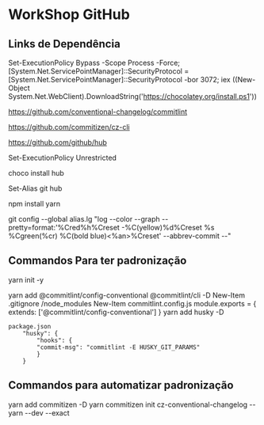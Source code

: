 # WorkShop GitHub

## Links de Dependência

Set-ExecutionPolicy Bypass -Scope Process -Force; [System.Net.ServicePointManager]::SecurityProtocol = [System.Net.ServicePointManager]::SecurityProtocol -bor 3072; iex ((New-Object System.Net.WebClient).DownloadString('https://chocolatey.org/install.ps1'))

https://github.com/conventional-changelog/commitlint

https://github.com/commitizen/cz-cli

https://github.com/github/hub

Set-ExecutionPolicy Unrestricted

choco install hub

Set-Alias git hub

npm install yarn


git config --global alias.lg "log --color --graph --pretty=format:'%Cred%h%Creset -%C(yellow)%d%Creset %s %Cgreen(%cr) %C(bold blue)<%an>%Creset' --abbrev-commit --"


## Commandos Para ter padronização

yarn init -y

yarn add @commitlint/config-conventional @commitlint/cli -D
New-Item .gitignore
    /node_modules
New-Item commitlint.config.js
    module.exports = {
        extends: ['@commitlint/config-conventional']
    }
yarn add husky -D

    package.json
        "husky": {
            "hooks": {
            "commit-msg": "commitlint -E HUSKY_GIT_PARAMS"
            }
        }

## Commandos para automatizar padronização

yarn add commitizen -D
yarn commitizen init cz-conventional-changelog --yarn --dev --exact
